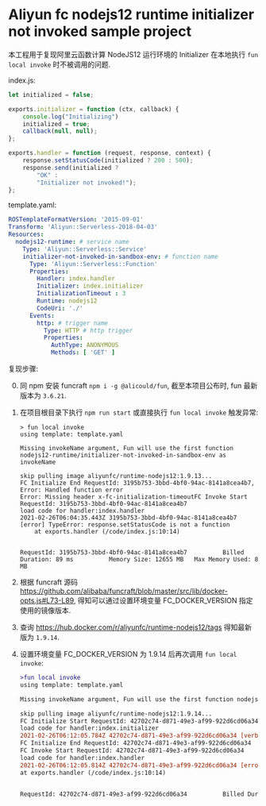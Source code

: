 # Aliyun fc nodejs12 runtime initializer not invoked sample project

本工程用于复现阿里云函数计算 NodeJS12 运行环境的 Initializer 在本地执行 `fun local invoke` 
时不被调用的问题.

index.js:
```js
let initialized = false;

exports.initializer = function (ctx, callback) {
    console.log("Initializing")
    initialized = true;
    callback(null, null);
};

exports.handler = function (request, response, context) {
    response.setStatusCode(initialized ? 200 : 500);
    response.send(initialized ?
        "OK" :
        "Initializer not invoked!");
};
```

template.yaml:
```yaml
ROSTemplateFormatVersion: '2015-09-01'
Transform: 'Aliyun::Serverless-2018-04-03'
Resources:
  nodejs12-runtime: # service name
    Type: 'Aliyun::Serverless::Service'
    initializer-not-invoked-in-sandbox-env: # function name
      Type: 'Aliyun::Serverless::Function'
      Properties:
        Handler: index.handler
        Initializer: index.initializer
        InitializationTimeout : 3
        Runtime: nodejs12
        CodeUri: './'
      Events:
        http: # trigger name
          Type: HTTP # http trigger
          Properties:
            AuthType: ANONYMOUS
            Methods: [ 'GET' ]
```

复现步骤:

0. 同 npm 安装 funcraft `npm i -g @alicould/fun`, 截至本项目公布时, fun 最新版本为 `3.6.21`.
0. 在项目根目录下执行 `npm run start` 或直接执行 `fun local invoke` 触发异常:

   ```log
   > fun local invoke
   using template: template.yaml
   
   Missing invokeName argument, Fun will use the first function nodejs12-runtime/initializer-not-invoked-in-sandbox-env as invokeName
   
   skip pulling image aliyunfc/runtime-nodejs12:1.9.13...
   FC Initialize End RequestId: 3195b753-3bbd-4bf0-94ac-8141a8cea4b7, Error: Handled function error
   Error: Missing header x-fc-initialization-timeoutFC Invoke Start RequestId: 3195b753-3bbd-4bf0-94ac-8141a8cea4b7
   load code for handler:index.handler
   2021-02-26T06:04:35.443Z 3195b753-3bbd-4bf0-94ac-8141a8cea4b7 [error] TypeError: response.setStatusCode is not a function
       at exports.handler (/code/index.js:10:14)
   
   
   RequestId: 3195b753-3bbd-4bf0-94ac-8141a8cea4b7          Billed Duration: 89 ms          Memory Size: 12655 MB   Max Memory Used: 8 MB
   ```
   
0. 根据 funcraft 源码 https://github.com/alibaba/funcraft/blob/master/src/lib/docker-opts.js#L73-L89, 
   得知可以通过设置环境变量 FC_DOCKER_VERSION 指定使用的镜像版本.

0. 查询 https://hub.docker.com/r/aliyunfc/runtime-nodejs12/tags 得知最新版为 `1.9.14`.

0. 设置环境变量 FC_DOCKER_VERSION 为 1.9.14 后再次调用 `fun local invoke`:

    ```diff
    >fun local invoke
    using template: template.yaml
    
    Missing invokeName argument, Fun will use the first function nodejs12-runtime/initializer-not-invoked-in-sandbox-env as invokeName
    
    skip pulling image aliyunfc/runtime-nodejs12:1.9.14...
    FC Initialize Start RequestId: 42702c74-d871-49e3-af99-922d6cd06a34
    load code for handler:index.initializer
    2021-02-26T06:12:05.784Z 42702c74-d871-49e3-af99-922d6cd06a34 [verbose] Initializing   <==== Initializer invoked
    FC Initialize End RequestId: 42702c74-d871-49e3-af99-922d6cd06a34
    FC Invoke Start RequestId: 42702c74-d871-49e3-af99-922d6cd06a34
    load code for handler:index.handler
    2021-02-26T06:12:05.814Z 42702c74-d871-49e3-af99-922d6cd06a34 [error] TypeError: response.setStatusCode is not a function
    at exports.handler (/code/index.js:10:14)
    
    
    RequestId: 42702c74-d871-49e3-af99-922d6cd06a34          Billed Duration: 91 ms          Memory Size: 12655 MB   Max Memory Used: 8 MB
    ```
